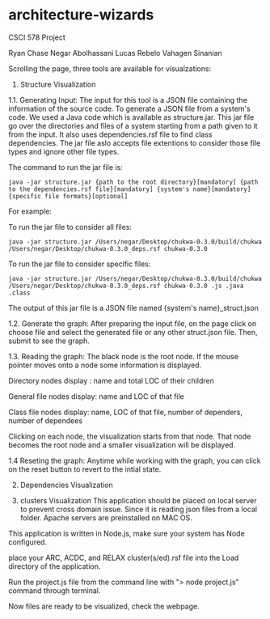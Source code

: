 # architecture-wizards
CSCI 578 Project

Ryan Chase
Negar Abolhassani
Lucas Rebelo
Vahagen Sinanian

Scrolling the page, three tools are available for visualzations:

1. Structure Visualization

1.1. Generating Input: The input for this tool is a JSON file containing the information of the source code. To generate a JSON file from a system's code. We used a Java code which is available as structure.jar. This jar file go over the directories and files of a system starting from a path given to it from the input. It also uses dependencies.rsf file to find class dependencies. The jar file aslo accepts file extentions to consider those file types and ignore other file types. 

The command to run the jar file is:

	java -jar structure.jar {path to the root directory}[mandatory] {path to the dependencies.rsf file}[mandatory] {system's name}[mandatory] {specific file formats}[optional]

For example:

To run the jar file to consider all files: 

	java -jar structure.jar /Users/negar/Desktop/chukwa-0.3.0/build/chukwa /Users/negar/Desktop/chukwa-0.3.0_deps.rsf chukwa-0.3.0 

To run the jar file to consider specific files: 

	java -jar structure.jar /Users/negar/Desktop/chukwa-0.3.0/build/chukwa /Users/negar/Desktop/chukwa-0.3.0_deps.rsf chukwa-0.3.0 .js .java .class

The output of this jar file is a JSON file named {system's name}_struct.json

1.2. Generate the graph: After preparing the input file, on the page click on choose file and select the generated file or any other struct.json file. Then, submit to see the graph. 

1.3. Reading the graph: The black node is the root node. If the mouse pointer moves onto a node some information is displayed.

Directory nodes display : name and total LOC of their children

General file nodes display: name and LOC of that file 

Class file nodes display: name, LOC of that file, number of dependers, number of dependees

Clicking on each node, the visualization starts from that node. That node becomes the root node and a smaller visualization will be displayed.

1.4 Reseting the graph: Anytime while working with the graph, you can click on the reset button to revert to the intial state.

2. Dependencies Visualization

3. clusters Visualization
This application should be placed on local server to prevent cross domain issue. Since it is reading json files from a local folder. Apache servers are preinstalled on MAC OS.

This application is written in Node.js, make sure your system has Node configured.

place your ARC, ACDC, and RELAX cluster(s/ed).rsf file into the Load directory of the application.

Run the project.js file from the command line with  "> node project.js" command through terminal.

Now files are ready to be visualized, check the webpage.